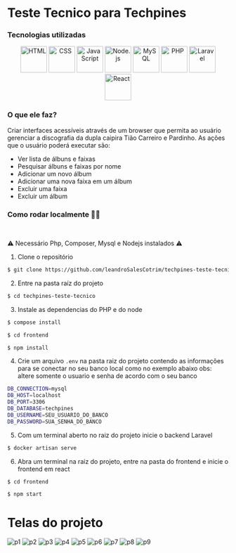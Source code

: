 # Teste Tecnico para Techpines

<h3><summary>Tecnologias utilizadas</h3></summary>
<div align="center">
	<img width="60" src="https://user-images.githubusercontent.com/25181517/192158954-f88b5814-d510-4564-b285-dff7d6400dad.png" alt="HTML" title="HTML"/>
	<img width="60" src="https://user-images.githubusercontent.com/25181517/183898674-75a4a1b1-f960-4ea9-abcb-637170a00a75.png" alt="CSS" title="CSS"/>
	<img width="60" src="https://user-images.githubusercontent.com/25181517/117447155-6a868a00-af3d-11eb-9cfe-245df15c9f3f.png" alt="JavaScript" title="JavaScript"/>
	<img width="60" src="https://user-images.githubusercontent.com/25181517/183568594-85e280a7-0d7e-4d1a-9028-c8c2209e073c.png" alt="Node.js" title="Node.js"/>
	<img width="60" src="https://user-images.githubusercontent.com/25181517/183896128-ec99105a-ec1a-4d85-b08b-1aa1620b2046.png" alt="MySQL" title="MySQL"/>
	<img width="60" src="https://github.com/marwin1991/profile-technology-icons/assets/76662862/dbbc299a-8356-45e4-9d2e-a6c21b4569cf" alt="PHP" title="PHP"/>
	<img width="60" src="https://github.com/marwin1991/profile-technology-icons/assets/25181517/afcf1c98-544e-41fb-bf44-edba5e62809a" alt="Laravel" title="Laravel"/>
    <img width="60" src="https://user-images.githubusercontent.com/25181517/183897015-94a058a6-b86e-4e42-a37f-bf92061753e5.png" alt="React" title="React"/>
 
    	
</div>

<h3><summary>O que ele faz?</summary></h3>
Criar interfaces acessíveis através de um browser que permita ao usuário gerenciar a discografia da dupla caipira Tião Carreiro e Pardinho. As ações que o usuário poderá executar são:
<ul>
    <li>Ver lista de álbuns e faixas</li>
    <li>Pesquisar álbuns e faixas por nome</li>
    <li>Adicionar um novo álbum</li>
    <li>Adicionar uma nova faixa em um álbum</li>
    <li>Excluir uma faixa</li>
    <li>Excluir um álbum</li>
</ul>

<summary><h3>Como rodar localmente 👨‍💻</h3></summary></br>
  
  ⚠️ Necessário Php, Composer, Mysql e Nodejs instalados ⚠️

1) Clone o repositório

```bash
$ git clone https://github.com/leandroSalesCotrim/techpines-teste-tecnico.git
```

2) Entre na pasta raíz do projeto

```bash
$ cd techpines-teste-tecnico
```

3) Instale as dependencias do PHP e do node

```bash
$ compose install
```
```bash
$ cd frontend
```
```bash
$ npm install
```

4) Crie um arquivo `.env` na pasta raiz do projeto contendo as informações para se conectar no seu banco local como no exemplo abaixo
obs: altere somente o usuario e senha de acordo com o seu banco
```bash
DB_CONNECTION=mysql
DB_HOST=localhost
DB_PORT=3306
DB_DATABASE=techpines
DB_USERNAME=SEU_USUARIO_DO_BANCO
DB_PASSWORD=SUA_SENHA_DO_BANCO
```

5) Com um terminal aberto no raiz do projeto inicie o backend Laravel

```bash
$ docker artisan serve
```

6) Abra um terminal na raiz do projeto, entre na pasta do frontend e inicie o frontend em react

```bash
$ cd frontend
```

```bash
$ npm start
```


<h1>Telas do projeto</h1>


![p1](https://github.com/user-attachments/assets/9d389864-bcf3-4f5a-91eb-f88befd3e8c1)
![p2](https://github.com/user-attachments/assets/e093abd6-4cb7-4049-b314-1d6c1bfc77dd)
![p3](https://github.com/user-attachments/assets/3ef2f8c9-855a-4deb-94df-cfe879d52a65)
![p4](https://github.com/user-attachments/assets/bddc8f05-e58e-4d55-9eae-c2afa52e2ee2)
![p5](https://github.com/user-attachments/assets/be83465b-2744-4dd9-a7a9-1cfc6416b66e)
![p6](https://github.com/user-attachments/assets/989af8f1-5a7a-493a-9a56-99e5e078e2f3)
![p7](https://github.com/user-attachments/assets/21f81d3b-f4a0-418c-81ff-222de93ec525)
![p8](https://github.com/user-attachments/assets/1c630c92-c467-4b6d-addd-c48d6ff4e3be)
![p9](https://github.com/user-attachments/assets/d07b9597-0fa3-4167-9b81-d34c858f7be5)

